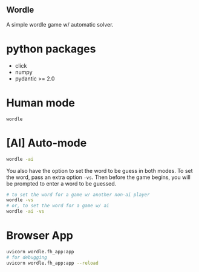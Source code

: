 ## Wordle


A simple wordle game w/ automatic solver.

# python packages
* click
* numpy
* pydantic >= 2.0

# Human mode
```console
wordle
```

# \[AI\] Auto-mode
```bash
wordle -ai
```

You also have the option to set the word to be guess in both modes. To set the word, pass an extra option `-vs`. Then before the game begins, you will be prompted to enter a word to be guessed.

```bash
# to set the word for a game w/ another non-ai player
wordle -vs
# or, to set the word for a game w/ ai
wordle -ai -vs
```

# Browser App
```bash
uvicorn wordle.fh_app:app
# for debugging
uvicorn wordle.fh_app:app --reload
```